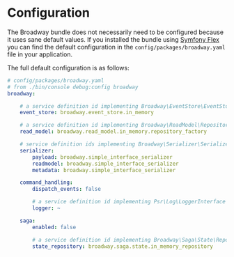 # Configuration

The Broadway bundle does not necessarily need to be configured because it uses sane default values.
If you installed the bundle using [Symfony Flex](https://github.com/symfony/flex) you can find the default configuration
in the `config/packages/broadway.yaml` file in your application.

The full default configuration is as follows:

```yaml
# config/packages/broadway.yaml
# from ./bin/console debug:config broadway
broadway:

    # a service definition id implementing Broadway\EventStore\EventStore
    event_store: broadway.event_store.in_memory

    # a service definition id implementing Broadway\ReadModel\RepositoryFactory
    read_model: broadway.read_model.in_memory.repository_factory

    # service definition ids implementing Broadway\Serializer\Serializer
    serializer:
        payload: broadway.simple_interface_serializer
        readmodel: broadway.simple_interface_serializer
        metadata: broadway.simple_interface_serializer

    command_handling:
        dispatch_events: false

        # a service definition id implementing Psr\Log\LoggerInterface
        logger: ~

    saga:
        enabled: false

        # a service definition id implementing Broadway\Saga\State\RepositoryInterface
        state_repository: broadway.saga.state.in_memory_repository
```
